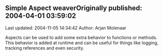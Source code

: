 ## Simple Aspect weaverOriginally published: 2004-04-01 03:59:02 
Last updated: 2004-11-05 14:34:42 
Author: Arjan Molenaar 
 
Aspects can be used to add some extra behavior to functions or methods. This behavior is added at runtime and can be useful for things like logging, tracking references and even security.